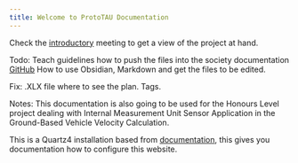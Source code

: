 ```yaml
---
title: Welcome to ProtoTAU Documentation
---
```

Check the [introductory](/prototau/ProtoTAU-Electrical,-Electronics-and-Software-Engineering/Meetings/1st-ProtoTAU-EEES-Meeting) meeting to get a view of the project at hand.

Todo:
Teach guidelines how to push the files into the society documentation [GitHub](https://github.com/Kodalem/prototau)
How to use Obsidian, Markdown and get the files to be edited.

Fix:
.XLX file where to see the plan.
Tags.

Notes:
This documentation is also going to be used for the Honours Level project dealing with Internal Measurement Unit Sensor Application in
the Ground-Based Vehicle Velocity Calculation.

This is a Quartz4 installation based from [documentation](https://quartz.jzhao.xyz), this gives you documentation how to configure this website.

